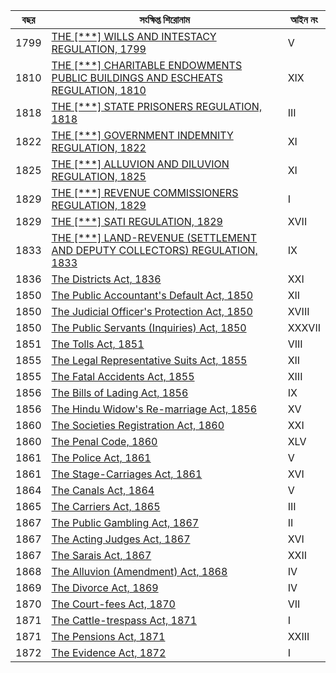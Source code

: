 | বছর | সংক্ষিপ্ত শিরোনাম | আইন নং |
| --- | --- | --- |
| 1799 | [THE [***] WILLS AND INTESTACY REGULATION, 1799](root_url/laws/volume-1/act-details-1315/) | V |
| 1810 | [THE  [***] CHARITABLE ENDOWMENTS PUBLIC BUILDINGS AND ESCHEATS REGULATION, 1810](root_url/laws/volume-1/act-details-1316/) | XIX |
| 1818 | [THE [***] STATE PRISONERS REGULATION, 1818](root_url/laws/volume-1/act-details-1317/) | III |
| 1822 | [THE [***] GOVERNMENT INDEMNITY REGULATION, 1822](root_url/laws/volume-1/act-details-1318/) | XI |
| 1825 | [THE [***] ALLUVION AND DILUVION REGULATION, 1825](root_url/laws/volume-1/act-details-1319/) | XI |
| 1829 | [THE [***] REVENUE COMMISSIONERS REGULATION, 1829](root_url/laws/volume-1/act-details-1320/) | I |
| 1829 | [THE [***] SATI REGULATION, 1829](root_url/laws/volume-1/act-details-1321/) | XVII |
| 1833 | [THE [***] LAND-REVENUE (SETTLEMENT AND DEPUTY COLLECTORS) REGULATION, 1833](root_url/laws/volume-1/act-details-1322/) | IX |
| 1836 | [The Districts Act, 1836](root_url/laws/volume-1/act-details-1/) | XXI |
| 1850 | [The Public Accountant's Default Act, 1850](root_url/laws/volume-1/act-details-2/) | XII |
| 1850 | [The Judicial Officer's Protection Act, 1850](root_url/laws/volume-1/act-details-3/) | XVIII |
| 1850 | [The Public Servants (Inquiries) Act, 1850](root_url/laws/volume-1/act-details-4/) | XXXVII |
| 1851 | [The Tolls Act, 1851](root_url/laws/volume-1/act-details-5/) | VIII |
| 1855 | [The Legal Representative Suits Act, 1855](root_url/laws/volume-1/act-details-6/) | XII |
| 1855 | [The Fatal Accidents Act, 1855](root_url/laws/volume-1/act-details-7/) | XIII |
| 1856 | [The Bills of Lading Act, 1856](root_url/laws/volume-1/act-details-8/) | IX |
| 1856 | [The Hindu Widow's Re-marriage Act, 1856](root_url/laws/volume-1/act-details-9/) | XV |
| 1860 | [The Societies Registration Act, 1860](root_url/laws/volume-1/act-details-10/) | XXI |
| 1860 | [The Penal Code, 1860](root_url/laws/volume-1/act-details-11/) | XLV |
| 1861 | [The Police Act, 1861](root_url/laws/volume-1/act-details-12/) | V |
| 1861 | [The Stage-Carriages Act, 1861](root_url/laws/volume-1/act-details-13/) | XVI |
| 1864 | [The Canals Act, 1864](root_url/laws/volume-1/act-details-14/) | V |
| 1865 | [The Carriers Act, 1865](root_url/laws/volume-1/act-details-15/) | III |
| 1867 | [The Public Gambling Act, 1867](root_url/laws/volume-1/act-details-16/) | II |
| 1867 | [The Acting Judges Act, 1867](root_url/laws/volume-1/act-details-17/) | XVI |
| 1867 | [The Sarais Act, 1867](root_url/laws/volume-1/act-details-18/) | XXII |
| 1868 | [The Alluvion (Amendment) Act, 1868](root_url/laws/volume-1/act-details-19/) | IV |
| 1869 | [The Divorce Act, 1869](root_url/laws/volume-1/act-details-20/) | IV |
| 1870 | [The Court-fees Act, 1870](root_url/laws/volume-1/act-details-21/) | VII |
| 1871 | [The Cattle-trespass Act, 1871](root_url/laws/volume-1/act-details-22/) | I |
| 1871 | [The Pensions Act, 1871](root_url/laws/volume-1/act-details-23/) | XXIII |
| 1872 | [The Evidence Act, 1872](root_url/laws/volume-1/act-details-24/) | I |
